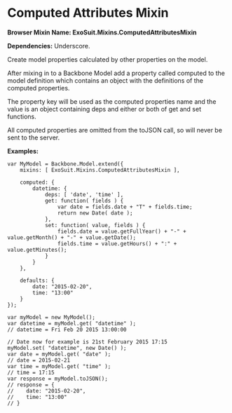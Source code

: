 # Computed Attributes Mixin

**Browser Mixin Name: ExoSuit.Mixins.ComputedAttributesMixin**

**Dependencies:** Underscore.

Create model properties calculated by other properties on the model.

After mixing in to a Backbone Model add a property called computed to the model definition which contains an object with the definitions of the computed properties.

The property key will be used as the computed properties name and the value is an object containing deps and either or both of get and set functions.

All computed properties are omitted from the toJSON call, so will never be sent to the server.

**Examples:**

    var MyModel = Backbone.Model.extend({
        mixins: [ ExoSuit.Mixins.ComputedAttributesMixin ],

        computed: {
            datetime: {
                deps: [ 'date', 'time' ],
                get: function( fields ) {
                    var date = fields.date + "T" + fields.time;
                    return new Date( date );
                },
                set: function( value, fields ) {
                    fields.date = value.getFullYear() + "-" + value.getMonth() + "-" + value.getDate();
                    fields.time = value.getHours() + ":" + value.getMinutes();
                }
            }
        },

        defaults: {
            date: "2015-02-20",
            time: "13:00"
        }
    });

    var myModel = new MyModel();
    var datetime = myModel.get( "datetime" );
    // datetime = Fri Feb 20 2015 13:00:00

    // Date now for example is 21st February 2015 17:15
    myModel.set( "datetime", new Date() );
    var date = myModel.get( "date" );
    // date = 2015-02-21
    var time = myModel.get( "time" );
    // time = 17:15
    var response = myModel.toJSON();
    // response = {
    //    date: "2015-02-20",
    //    time: "13:00"  
    // }
